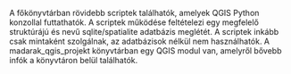 A főkönyvtárban rövidebb scriptek találhatók, amelyek QGIS Python konzollal futtathatók.
A scriptek működése feltételezi egy megfelelő struktúrájú és nevű sqlite/spatialite adatbázis meglétét. A scriptek inkább csak mintaként szolgálnak, az adatbázisok nélkül nem használhatók.
A madarak_qgis_projekt könyvtárban egy QGIS modul van, amelyről bővebb infók a könyvtáron belül találhatók.
